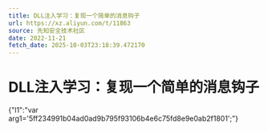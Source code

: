 ```yaml
---
title: DLL注入学习：复现一个简单的消息钩子
url: https://xz.aliyun.com/t/11863
source: 先知安全技术社区
date: 2022-11-21
fetch_date: 2025-10-03T23:18:39.472170
---
```


# DLL注入学习：复现一个简单的消息钩子

{"l1":"var arg1='5ff234991b04ad0ad9b795f93106b4e6c75fd8e9e0ab2f1801';"}